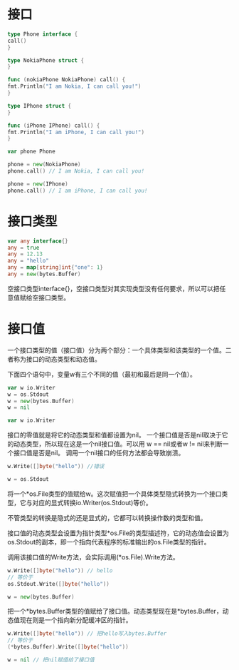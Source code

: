 # 接口

```go
type Phone interface {
call()
}

type NokiaPhone struct {
}

func (nokiaPhone NokiaPhone) call() {
fmt.Println("I am Nokia, I can call you!")
}

type IPhone struct {
}

func (iPhone IPhone) call() {
fmt.Println("I am iPhone, I can call you!")
}

var phone Phone

phone = new(NokiaPhone)
phone.call() // I am Nokia, I can call you!

phone = new(IPhone)
phone.call() // I am iPhone, I can call you!
```

# 接口类型

```go
var any interface{}
any = true
any = 12.13
any = "hello"
any = map[string]int{"one": 1}
any = new(bytes.Buffer)
```

空接口类型interface{}，空接口类型对其实现类型没有任何要求，所以可以把任意值赋给空接口类型。

# 接口值

一个接口类型的值（接口值）分为两个部分：一个具体类型和该类型的一个值。二者称为接口的动态类型和动态值。

下面四个语句中，变量w有三个不同的值（最初和最后是同一个值）。

```go
var w io.Writer
w = os.Stdout
w = new(bytes.Buffer)
w = nil
```

```go
var w io.Writer
```

接口的零值就是将它的动态类型和值都设置为nil。 一个接口值是否是nil取决于它的动态类型，所以现在这是一个nil接口值。可以用 w == nil或者w != nil来判断一个接口值是否是nil。 调用一个nil接口的任何方法都会导致崩溃。

```go
w.Write([]byte("hello")) //错误
```

```go
w = os.Stdout
```

将一个*os.File类型的值赋给w。这次赋值把一个具体类型隐式转换为一个接口类型，它与对应的显式转换io.Writer(os.Stdout)等价。

不管类型的转换是隐式的还是显式的，它都可以转换操作数的类型和值。

接口值的动态类型会设置为指针类型*os.File的类型描述符，它的动态值会设置为os.Stdout的副本，即一个指向代表程序的标准输出的os.File类型的指针。

调用该接口值的Write方法，会实际调用(*os.File).Write方法。

```go
w.Write([]byte("hello")) // hello
// 等价于
os.Stdout.Write([]byte("hello"))
```

```go
w = new(bytes.Buffer)
```

把一个*bytes.Buffer类型的值赋给了接口值。动态类型现在是\*bytes.Buffer，动态值现在则是一个指向新分配缓冲区的指针。

```go
w.Write([]byte("hello")) // 把hello写入bytes.Buffer
// 等价于
(*bytes.Buffer).Write([]byte("hello"))
```

```go
w = nil // 把nil赋值给了接口值
```

